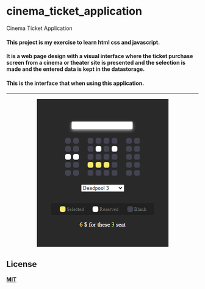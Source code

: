 # cinema_ticket_application
Cinema Ticket Application

#### This project is my exercise to learn html css and javascript.

#### It is a web page design with a visual interface where the ticket purchase screen from a cinema or theater site is presented and the selection is made and the entered data is kept in the datastorage.

#### This is the interface that when using this application.
_______________________________________________________________________________________________________________________

<p align="center">
  <img src="https://github.com/batuhncbk/cinema_ticket_application/blob/main/film_ticket.PNG" alt="Github görselim"/>
</p>

## License
#### [MIT](https://choosealicense.com/licenses/mit/)
